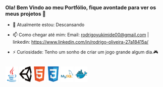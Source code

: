 ### Ola! Bem Vindo ao meu Portfólio, fique avontade para ver os meus projetos 🙂

- 🌱 Atualmente estou: Descansando
- 📫 Como chegar até mim: Email: rodrigoyukimide00@gmail.com | linkedin: https://www.linkedin.com/in/rodrigo-oliveira-27a18415a/ 
- ⚡ Curiosidade: Tenho um sonho de criar um jogo grande algum dia.🎮

  <!--<div>
  <a href="https://github.com/Rodrigo-Santoos">
  <img height="180em" src="https://github-readme-stats.vercel.app/api?username=Rodrigo-Santoos&show_icons=true&theme=great-gatsby&include_all_commits=true&count_private=false"/>
  <img height="180em" src="https://github-readme-stats.vercel.app/api/top-langs/?username=Rodrigo-Santoos&layout=compact&langs_count=7&theme=great-gatsby"/>
  </div>-->
  
<div style="display: inline_block"><br>
  <img align="center" alt="java" height="50" width="40" src="https://raw.githubusercontent.com/devicons/devicon/master/icons/java/java-original.svg">
  <img align="center" alt="Maven" height="50" width="40" src="https://raw.githubusercontent.com/devicons/devicon/master/icons/unity/unity-original.svg">
  <img align="center" alt="HTML" height="50" width="40" src="https://raw.githubusercontent.com/devicons/devicon/master/icons/html5/html5-original.svg">
  <img align="center" alt="CSS" height="50" width="40" src="https://raw.githubusercontent.com/devicons/devicon/master/icons/css3/css3-original.svg">
  <!--<img align="center" alt="Python" height="50" width="40" src="https://raw.githubusercontent.com/devicons/devicon/master/icons/python/python-original.svg"> -->
  <img align="center" alt="Maven" height="50" width="40" src="https://raw.githubusercontent.com/devicons/devicon/master/icons/mysql/mysql-original-wordmark.svg">
  <img align="center" alt="Maven" height="50" width="40" src="https://raw.githubusercontent.com/devicons/devicon/master/icons/docker/docker-original.svg">
</div>
